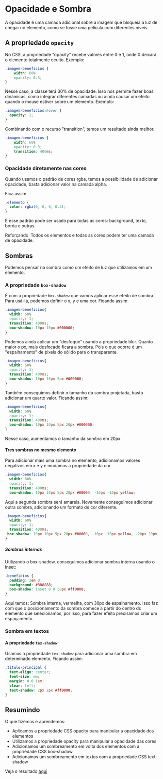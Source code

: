 # Opacidade e Sombra

A opacidade é uma camada adicional sobre a imagem que bloqueia a luz de chegar no elemento, como se fosse uma película com diferentes níveis.

## A propriedade `opacity`

No CSS, a propriedade "opacity" recebe valores entre 0 e 1, onde 0 deixará o elemento totalmente oculto.
Exemplo:

```css
.imagem-beneficios {
    width: 60%
    opacity: 0.3;
}
```

Nesse caso, a classe terá 30% de opacidade. Isso nos permite fazer boas dinâmicas, como integrar diferentes camadas ou ainda causar um efeito quando o mouse estiver sobre um elemento. Exemplo:

```css
.imagem-beneficios:hover {
  opacity: 1;
}
```

Combinando com o recurso "transition", temos um resultado ainda melhor.

```css
.imagem-beneficios {
    width: 60%
    opacity: 0.3;
    transition: 400ms;
}
```

### Opacidade diretamente nas cores

Quando usamos o padrão de cores rgba, temos a possibilidade de adicionar opacidade, basta adicionar valor na camada alpha.

Fica assim:

```css
.elemento {
  color: rgba(0, 0, 0, 0.3);
}
```

E esse padrão pode ser usado para todas as cores: background, texto, borda e outras.

Reforçando: Todos os elementos e todas as cores podem ter uma camada de opacidade.

## Sombras

Podemos pensar na sombra como um efeito de luz que utilizamos em um elemento.

### A propriedade `box-shadow`

É com a propriedade `box-shadow` que vamos aplicar esse efeito de sombra. Para usá-la, podemos definir o x, y e uma cor. Ficando assim:

```css
.imagem-beneficios{
  width: 60%
  opacity: 1;
  transition: 400ms;
  box-shadow: 10px 10px #000000;
}
```

Podemos ainda aplicar um "desfoque" usando a propriedade blur. Quanto maior o px, mais desfocado ficará a sombra. Pois o que ocorre é um "espalhamento" de pixels do sólido para o transparente.

```css
.imagem-beneficios{
  width: 60%
  opacity: 1;
  transition: 400ms;
  box-shadow: 10px 10px 5px #000000;
}
```

Também conseguimos definir o tamanho da sombra projetada, basta adicionar um quarto valor. Ficando assim:

```css
.imagem-beneficios{
  width: 60%
  opacity: 1;
  transition: 400ms;
  box-shadow: 10px 10px 5px 20px #000000;
}
```

Nesse caso, aumentamos o tamanho da sombra em 20px.

#### Tres sombras no mesmo elemento

Para adicionar mais uma sombra no elemento, adicionamos valores negativos em x e y e mudamos a propriedade da cor.

```css
.imagem-beneficios{
  width: 60%
  opacity: 1;
  transition: 400ms;
  box-shadow: 10px 10px 5px 20px #00000, -10px -10px yellow;
```

Aqui a segunda sombra será amarela.
Novamente conseguimos adicionar outra sombra, adicionando um formato de cor diferente.

```css
.imagem-beneficios{
  width: 60%
  opacity: 1;
  transition: 400ms;
 box-shadow: 10px 10px 5px 20px #00000, -10px -10px yellow, -20px 20px rgba(255,0,0,0.5);
}
```

##### Sombras internas

Utilizando o box-shadow, conseguimos adicionar sombra interna usando o inset:

```css
.beneficios {
  padding: 3em 0;
  background: #888888;
  box-shadow: inset 0 0 30px #ff0000;
}
```

Aqui temos: Sombra interna, vermelha, com 30px de espalhamento.
Isso faz com que o posicionamento da sombra comece a partir do centro do elemento que selecionamos, por isso, para fazer efeito precisamos criar um espaçamento.

### Sombra em textos

#### A propriedade `tex-shadow`

Usamos a propriedade `tex-shadow` para adicionar uma sombra em determinado elemento.
Ficando assim:

```css
.titulo-principal {
  text-align: center;
  font-size: em;
  margin: 0 0 1em;
  clear: left;
  text-shadow: 2px 2px #ff0000;
}
```

## Resumindo

O que fizemos e aprendemos:

- Aplicamos a propriedade CSS opacity para manipular a opacidade dos elementos
- Utilizamos a propriedade opacity para manipular a opacidade das cores
- Adicionamos um sombreamento em volta dos elementos com a propriedade CSS box-shadow
- Adicionamos um sombreamento em textos com a propriedade CSS text-shadow

Veja o resultado [aqui](/Cursos/Iniciante_Em_Programa%C3%A7%C3%A3o/02-Paginas_Web/HTML5eCSS3_No_Css_Avante/05-Opacidade_Sombra/index.html)
